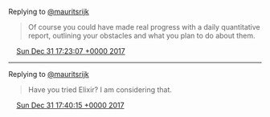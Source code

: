 Replying to [@mauritsrijk](https://twitter.com/mauritsrijk/status/947481481986871301)

> Of course you could have made real progress with a daily quantitative report, outlining your obstacles and what you plan to do about them\.

<img src="../../media/tweet.ico" width="12" /> [Sun Dec 31 17:23:07 +0000 2017](https://twitter.com/DromerDenker/status/947518493578158080)

----

Replying to [@mauritsrijk](https://twitter.com/mauritsrijk/status/947435664819347456)

> Have you tried Elixir? I am considering that\.

<img src="../../media/tweet.ico" width="12" /> [Sun Dec 31 17:40:15 +0000 2017](https://twitter.com/DromerDenker/status/947522806320807936)